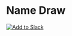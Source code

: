 # Name Draw

[![Add to Slack](https://platform.slack-edge.com/img/add_to_slack.png)](https://slack.com/oauth/v2/authorize?client_id=3901161718116.3922797710336&scope=channels:history,chat:write,commands,groups:history,im:history,mpim:history,usergroups:read,channels:join&user_scope=)
